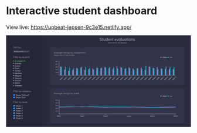 # Interactive student dashboard

View live: https://upbeat-jepsen-9c3e15.netlify.app/

![dashboard screenshot](https://github.com/BartpK/FEO-FinalAssignment-6/blob/master/student-dashboard/public/Dashboard.png?raw=true)

